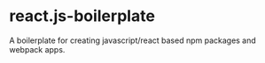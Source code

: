 # react.js-boilerplate

A boilerplate for creating javascript/react based npm packages and webpack apps.
